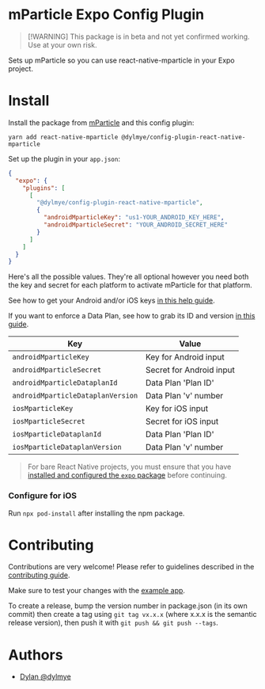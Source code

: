 # mParticle Expo Config Plugin

> [!WARNING] This package is in beta and not yet confirmed working. Use at your own risk.

Sets up mParticle so you can use react-native-mparticle in your Expo project.

# Install

Install the package from [mParticle](https://github.com/mParticle/react-native-mparticle/) and this config plugin:

```
yarn add react-native-mparticle @dylmye/config-plugin-react-native-mparticle
```

Set up the plugin in your `app.json`:

```json
{
  "expo": {
    "plugins": [
      [
        "@dylmye/config-plugin-react-native-mparticle",
        {
          "androidMparticleKey": "us1-YOUR_ANDROID_KEY_HERE",
          "androidMparticleSecret": "YOUR_ANDROID_SECRET_HERE"
        }
      ]
    ]
  }
}
```

Here's all the possible values. They're all optional however you need both the key and secret for each platform to activate mParticle for that platform.

See how to get your Android and/or iOS keys [in this help guide](https://docs.mparticle.com/developers/quickstart/android/create-input/).

If you want to enforce a Data Plan, see how to grab its ID and version [in this guide](https://docs.mparticle.com/developers/quickstart/android/data-planning/).

| Key                               | Value                       |
| --------------------------------- | --------------------------- |
| `androidMparticleKey`             | Key for Android input       |
| `androidMparticleSecret`          | Secret for Android input    |
| `androidMparticleDataplanId`      | Data Plan 'Plan ID'         |
| `androidMparticleDataplanVersion` | Data Plan 'v' number        |
| `iosMparticleKey`                 | Key for iOS input           |
| `iosMparticleSecret`              | Secret for iOS input        |
| `iosMparticleDataplanId`          | Data Plan 'Plan ID'         |
| `iosMparticleDataplanVersion`     | Data Plan 'v' number        |


> For bare React Native projects, you must ensure that you have [installed and configured the `expo` package](https://docs.expo.dev/bare/installing-expo-modules/) before continuing.

### Configure for iOS

Run `npx pod-install` after installing the npm package.

# Contributing

Contributions are very welcome! Please refer to guidelines described in the [contributing guide](https://github.com/expo/expo#contributing).

Make sure to test your changes with the [example app](./example/).

To create a release, bump the version number in package.json (in its own commit) then create a tag using `git tag vx.x.x` (where x.x.x is the semantic release version), then push it with `git push && git push --tags`.

# Authors

* [Dylan @dylmye](https://github.com/dylmye)